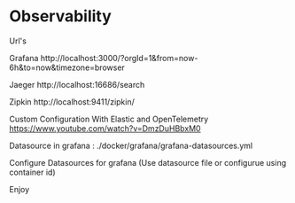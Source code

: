# Observability

Url's

Grafana
http://localhost:3000/?orgId=1&from=now-6h&to=now&timezone=browser

Jaeger
http://localhost:16686/search

Zipkin
http://localhost:9411/zipkin/

Custom Configuration With Elastic and OpenTelemetry
https://www.youtube.com/watch?v=DmzDuHBbxM0

Datasource in grafana : ./docker/grafana/grafana-datasources.yml

Configure Datasources for grafana (Use datasource file or configurue using container id)



Enjoy
